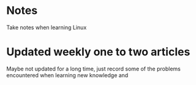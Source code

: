 # Notes
Take notes when learning Linux

# Updated weekly one to two articles

Maybe not updated for a long time, just record some of the problems encountered when learning new knowledge and
